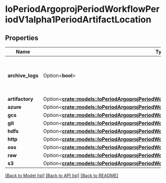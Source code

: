 # IoPeriodArgoprojPeriodWorkflowPeriodV1alpha1PeriodArtifactLocation

## Properties

Name | Type | Description | Notes
------------ | ------------- | ------------- | -------------
**archive_logs** | Option<**bool**> | ArchiveLogs indicates if the container logs should be archived | [optional]
**artifactory** | Option<[**crate::models::IoPeriodArgoprojPeriodWorkflowPeriodV1alpha1PeriodArtifactoryArtifact**](io.argoproj.workflow.v1alpha1.ArtifactoryArtifact.md)> |  | [optional]
**azure** | Option<[**crate::models::IoPeriodArgoprojPeriodWorkflowPeriodV1alpha1PeriodAzureArtifact**](io.argoproj.workflow.v1alpha1.AzureArtifact.md)> |  | [optional]
**gcs** | Option<[**crate::models::IoPeriodArgoprojPeriodWorkflowPeriodV1alpha1PeriodGcsArtifact**](io.argoproj.workflow.v1alpha1.GCSArtifact.md)> |  | [optional]
**git** | Option<[**crate::models::IoPeriodArgoprojPeriodWorkflowPeriodV1alpha1PeriodGitArtifact**](io.argoproj.workflow.v1alpha1.GitArtifact.md)> |  | [optional]
**hdfs** | Option<[**crate::models::IoPeriodArgoprojPeriodWorkflowPeriodV1alpha1PeriodHdfsArtifact**](io.argoproj.workflow.v1alpha1.HDFSArtifact.md)> |  | [optional]
**http** | Option<[**crate::models::IoPeriodArgoprojPeriodWorkflowPeriodV1alpha1PeriodHttpArtifact**](io.argoproj.workflow.v1alpha1.HTTPArtifact.md)> |  | [optional]
**oss** | Option<[**crate::models::IoPeriodArgoprojPeriodWorkflowPeriodV1alpha1PeriodOssArtifact**](io.argoproj.workflow.v1alpha1.OSSArtifact.md)> |  | [optional]
**raw** | Option<[**crate::models::IoPeriodArgoprojPeriodWorkflowPeriodV1alpha1PeriodRawArtifact**](io.argoproj.workflow.v1alpha1.RawArtifact.md)> |  | [optional]
**s3** | Option<[**crate::models::IoPeriodArgoprojPeriodWorkflowPeriodV1alpha1PeriodS3Artifact**](io.argoproj.workflow.v1alpha1.S3Artifact.md)> |  | [optional]

[[Back to Model list]](../README.md#documentation-for-models) [[Back to API list]](../README.md#documentation-for-api-endpoints) [[Back to README]](../README.md)


